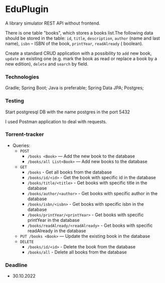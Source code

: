 # EduPlugin

A library simulator REST API without frontend.

There is one table "books", which stores a books list.The following data should be stored in the table:
`id`, `title`, `description`, `author` (name and last name), `isbn` – ISBN of the book, `printYear`, `readAlready` (
boolean).

Create a standard CRUD application with a possibility to `add` new book, `update` an existing one
(e.g. mark the book as read or replace a book by a new edition), `delete` and `search` by field.

### Technologies

Gradle; Spring Boot; Java is preferable; Spring Data JPA; Postgres;

### Testing

Start postgresql DB with the name postgres in the port 5432

I used Postman application to deal with requests.

### Torrent-tracker

* Queries:
    * `POST`
        * `/books <Book>` — Add the new book to the database
        * `/books/all List<Book>` — Add new books to the database
    * `GET`
        * `/books` - Get all books from the database
        * `/books/id/<id>` - Get the book with specific id in the database
        * `/books/title/<title>` - Get books with specific title in the database
        * `/books/author/<author>` - Get books with specific author in the database
        * `/books/isbn/<isbn>` - Get books with specific isbn in the database
        * `/books/printYear/<printYear>` - Get books with specific printYear in the database
        * `/books/readAlready/<readAlready>` - Get books with specific readAlready in the database
    * `PUT /books <Book>` — Update the existing book in the database
    * `DELETE`
        * `/books/id/<id>` - Delete the book from the database
        * `/books/all` - Delete all books from the database

### Deadline

* 30.10.2022
